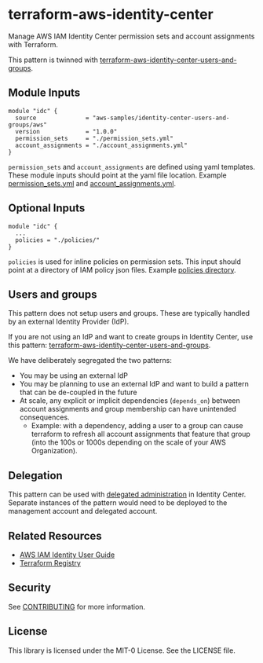 # terraform-aws-identity-center

Manage AWS IAM Identity Center permission sets and account assignments with Terraform.

This pattern is twinned with [terraform-aws-identity-center-users-and-groups](https://github.com/aws-samples/terraform-aws-identity-center-users-and-groups).

## Module Inputs
```hcl
module "idc" {
  source              = "aws-samples/identity-center-users-and-groups/aws"
  version             = "1.0.0"
  permission_sets     = "./permission_sets.yml"
  account_assignments = "./account_assignments.yml"
}
```
`permission_sets` and `account_assignments` are defined using yaml templates. These module inputs should point at the yaml file location. Example [permission_sets.yml](./examples/permission_sets.yml) and [account_assignments.yml](./examples/account_assignments.yml).

## Optional Inputs
```hcl
module "idc" {
  ... 
  policies = "./policies/"
}
```

`policies` is used for inline policies on permission sets. This input should point at a directory of IAM policy json files. Example [policies directory](./examples/policies/). 

## Users and groups

This pattern does not setup users and groups. These are typically handled by an external Identity Provider (IdP). 

If you are not using an IdP and want to create groups in Identity Center, use this pattern: [terraform-aws-identity-center-users-and-groups](https://github.com/aws-samples/terraform-aws-identity-center-users-and-groups).


We have deliberately segregated the two patterns:
- You may be using an external IdP
- You may be planning to use an external IdP and want to build a pattern that can be de-coupled in the future
- At scale, any explicit or implicit dependencies (`depends_on`) between account assignments and group membership can have unintended consequences.
  - Example: with a dependency, adding a user to a group can cause terraform to refresh all account assignments that feature that group (into the 100s or 1000s depending on the scale of your AWS Organization).

## Delegation

This pattern can be used with [delegated administration](https://docs.aws.amazon.com/singlesignon/latest/userguide/delegated-admin.html) in Identity Center. Separate instances of the pattern would need to be deployed to the management account and delegated account. 

## Related Resources 

- [AWS IAM Identity User Guide](https://docs.aws.amazon.com/singlesignon/latest/userguide/what-is.html)
- [Terraform Registry](https://registry.terraform.io/modules/aws-samples/identity-center/aws/latest)

## Security
See [CONTRIBUTING](./CONTRIBUTING.md) for more information.

## License
This library is licensed under the MIT-0 License. See the LICENSE file.
